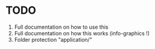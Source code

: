# TODO

1. Full documentation on how to use this
2. Full documentation on how this works (info-graphics !)
3. Folder protection "application/"
